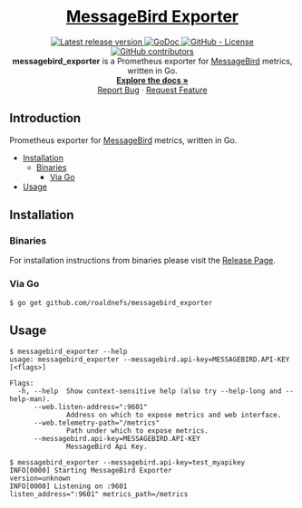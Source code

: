 <a href="https://github.com/roaldnefs/messagebird_exporter" style="color: black;">
    <h1 align="center">MessageBird Exporter</h1>
</a>
<p align="center">
    <a href="https://github.com/roaldnefs/messagebird_exporter/releases">
        <img src="https://img.shields.io/github/v/release/roaldnefs/messagebird_exporter?style=for-the-badge&color=blue"
            alt="Latest release version">
    </a>
    <a href="https://godoc.org/github.com/roaldnefs/messagebird_exporter">
        <img src="https://img.shields.io/badge/godoc-reference-5272B4.svg?style=for-the-badge&color=blue"
            alt="GoDoc">
    </a>
    <a href="https://github.com/roaldnefs/messagebird_exporter/blob/master/LICENSE">
        <img src="https://img.shields.io/github/license/roaldnefs/messagebird_exporter.svg?style=for-the-badge&color=blue"
            alt="GitHub - License">
    </a>
    <!-- <a href="https://github.com/roaldnefs/messagebird_exporter/actions">
        <img src="https://img.shields.io/github/workflow/status/roaldnefs/messagebird_exporter/tests?style=for-the-badge&color=blue"
            alt="GitHub Workflow Status">
    </a> -->
    <a href="https://github.com/roaldnefs/messagebird_exporter/graphs/contributors">
        <img src="https://img.shields.io/github/contributors/roaldnefs/messagebird_exporter?style=for-the-badge&color=blue"
            alt="GitHub contributors">
    </a>
    </br>
    <b>messagebird_exporter</b> is a Prometheus exporter for <a href="https://messagebird.com/en/">MessageBird</a> metrics, written in Go.
    <br />
    <a href="https://godoc.org/github.com/roaldnefs/messagebird_exporter"><strong>Explore the docs »</strong></a>
    <br />
    <a href="https://github.com/github.com/roaldnefs/messagebird_exporter/issues/new?title=Bug%3A">Report Bug</a>
    ·
    <a href="https://github.com/github.com/roaldnefs/messagebird_exporter/issues/new?title=Feature+Request%3A">Request Feature</a>
</p>

## Introduction
Prometheus exporter for [MessageBird](https://messagebird.com/en/) metrics, written in Go.

* [Installation](README.md#installation)
     * [Binaries](README.md#binaries)
         * [Via Go](README.md#via-go)
* [Usage](README.md#usage)

## Installation
### Binaries
For installation instructions from binaries please visit the [Release Page](https://github.com/roaldnefs/messagebird_exporter/releases).

### Via Go
```console
$ go get github.com/roaldnefs/messagebird_exporter
```

## Usage
```console
$ messagebird_exporter --help
usage: messagebird_exporter --messagebird.api-key=MESSAGEBIRD.API-KEY [<flags>]

Flags:
  -h, --help  Show context-sensitive help (also try --help-long and --help-man).
      --web.listen-address=":9601"  
              Address on which to expose metrics and web interface.
      --web.telemetry-path="/metrics"  
              Path under which to expose metrics.
      --messagebird.api-key=MESSAGEBIRD.API-KEY  
              MessageBird Api Key.

$ messagebird_exporter --messagebird.api-key=test_myapikey
INFO[0000] Starting MessageBird Exporter                 version=unknown
INFO[0000] Listening on :9601                            listen_address=":9601" metrics_path=/metrics
```
